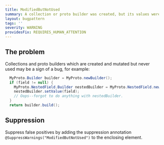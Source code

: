 ```yaml
---
title: ModifiedButNotUsed
summary: A collection or proto builder was created, but its values were never accessed.
layout: bugpattern
tags: ''
severity: WARNING
providesFix: REQUIRES_HUMAN_ATTENTION
---
```


<!--
*** AUTO-GENERATED, DO NOT MODIFY ***
To make changes, edit the @BugPattern annotation or the explanation in docs/bugpattern.
-->

## The problem
Collections and proto builders which are created and mutated but never used may
be a sign of a bug, for example:

```java {.bad}
  MyProto.Builder builder = MyProto.newBuilder();
  if (field != null) {
    MyProto.NestedField.Builder nestedBuilder = MyProto.NestedField.newBuilder();
    nestedBuilder.setValue(field);
    // Oops--forgot to do anything with nestedBuilder.
  }
  return builder.build();
```

## Suppression
Suppress false positives by adding the suppression annotation `@SuppressWarnings("ModifiedButNotUsed")` to the enclosing element.
